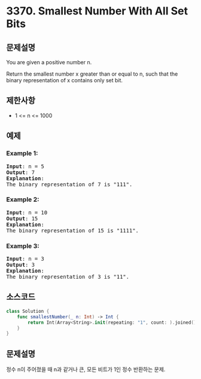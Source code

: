 # 3370. Smallest Number With All Set Bits

## 문제설명
You are given a positive number n.

Return the smallest number x greater than or equal to n, such that the binary representation of x contains only 
set bit.

## 제한사항
- 1 <= n <= 1000

## 예제
### Example 1:
<pre>
<b>Input</b>: n = 5
<b>Output</b>: 7
<b>Explanation</b>: 
The binary representation of 7 is "111".
</pre>

### Example 2:
<pre>
<b>Input</b>: n = 10
<b>Output</b>: 15
<b>Explanation</b>:
The binary representation of 15 is "1111".
</pre>

### Example 3:
<pre>
<b>Input</b>: n = 3
<b>Output</b>: 3
<b>Explanation</b>:
The binary representation of 3 is "11".
</pre>

## 소스코드
```Swift
class Solution {
    func smallestNumber(_ n: Int) -> Int {
        return Int(Array<String>.init(repeating: "1", count: ).joined(), radix: 2) ?? 0
    }
}
```

## 문제설명
정수 n이 주어졌을 때 n과 같거나 큰, 모든 비트가 1인 정수 반환하는 문제.
